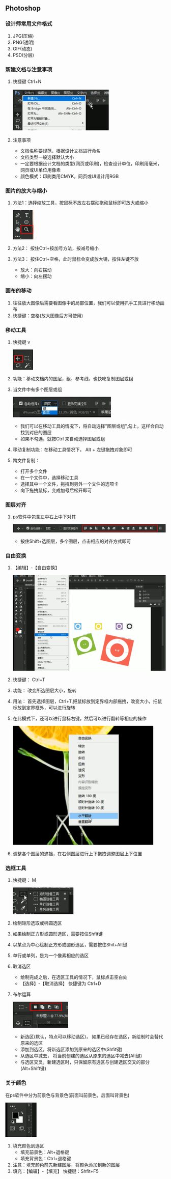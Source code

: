 ## Photoshop

### 设计师常用文件格式
1. JPG(压缩)
2. PNG(透明)
3. GIF(动态)
4. PSD(分层)

### 新建文档与注意事项
1. 快捷键 Ctrl+N

    ![新建](../../media/imgs/Photoshop/新建文档.png)

2. 注意事项
    - 文档名称要规范，根据设计文档进行命名
    - 文档类型一般选择默认大小
    - 一定要根据设计文档的类型(网页或印刷)，检查设计单位，印刷用毫米，网页或UI单位用像素
    - 颜色模式：印刷类用CMYK，网页或UI设计用RGB

### 图片的放大与缩小
1. 方法1：选择缩放工具，按鼠标不放左右摆动拖动鼠标即可放大或缩小

    ![缩放工具](../../media/imgs/Photoshop/缩放工具.png)

2. 方法2： 按住Ctrl+按加号方法，按减号缩小
3. 方法3： 按住Ctrl+空格，此时鼠标会变成放大镜，按住左键不放
    - 放大：向右摆动
    - 缩小：向左摆动

### 画布的移动
1. 往往放大图像后需要看图像中的局部位置，我们可以使用抓手工具进行移动画布
2. 快捷键：空格(放大图像后方可使用)

### 移动工具
1. 快捷键 v

    ![移动工具](../../media/imgs/Photoshop/移动工具.png)

2. 功能：移动文档内的图层，组、参考线，也快吃复制图层或组
3. 当文件中有多个图层或组

    ![自动选择图层](../../media/imgs/Photoshop/自动选择图层.png)

    - 我们可以在移动工具的情况下，将自动选择"图层或组",勾上，这样会自动找到对应的图层
    - 如果不勾选，就按Ctrl 来自动选择图层或组
4. 移动复制功能：在移动工具情况下， Alt + 左键拖拽对象即可
5. 跨文件复制： 
    - 打开多个文件
    - 在一个文件中，选择移动工具
    - 选择其中一个文件，拖拽到另外一个文件的选项卡
    - 向下拖拽鼠标，变成加号后松开即可

### 图层对齐
1. ps软件中包含左中右上中下对其

    ![对齐工具](../../media/imgs/Photoshop/对齐工具.png)

    - 按住Shift+选图层，多个图层，点击相应的对齐方式即可

### 自由变换
1. 【编辑】-【自由变换】

    ![自由变换](../../media/imgs/Photoshop/自由变换.png)

2. 快捷键： Ctrl+T
3. 功能： 改变所选图层大小，旋转
4. 用法： 首先选择图层，Ctrl+T,把鼠标放到定界框内部拖拽，改变大小，把鼠标放到定界框外，可以进行旋转
5. 在此模式下，还可以进行鼠标右键，然后可以进行翻转等相应的操作
    
    ![水平翻转](../../media/imgs/Photoshop/水平翻转.png)

6. 调整各个图层的遮挡，在右侧图层进行上下拖拽调整图层上下位置

### 选框工具
1. 快捷键： M
    
    ![选框工具](../../media/imgs/Photoshop/选框工具.png)

2. 绘制矩形选取或椭圆选区
3. 如果绘制正方形或圆形选区，需要按住Shfit键
4. 以某点为中心绘制正方形或圆形选区，需要按住Shit+Alt键
5. 单行或单列，是为一个像素相应的选区
6. 取消选区
    - 绘制完成之后，在选区工具的情况下，鼠标点击空白处
    - 【选择】-【取消选择】 快捷键为 Ctrl+D
7. 布尔运算
    
    ![选区布尔运算](../../media/imgs/Photoshop/选区布尔运算.png)

    - 新选区(默认，特点可以移动选区)， 如果已经存在选区，新绘制时会替代原来的选区
    - 添加到选区，将新选区添加到原来的选区中(Shfit键)
    - 从选区中减去， 将当前创建的选区从原来的选区中减去(Alt键)
    - 与选区交叉，新建选区时，只保留原有选区与创建选区交叉的部分(Alt+Shift键)

### 关于颜色
在ps软件中分为前景色与背景色(前面叫前景色，后面叫背景色)

![前景色与背景色](../../media/imgs/Photoshop/前景色与背景色.png)

1. 填充颜色到选区
    - 填充前景色：Alt+退格键
    - 填充背景色：Ctrl+退格键
2. 注意：填充颜色前先新建图层，将颜色添加到新的图层
3. 填充：【编辑】-【填充】 快捷键：Shfit+F5